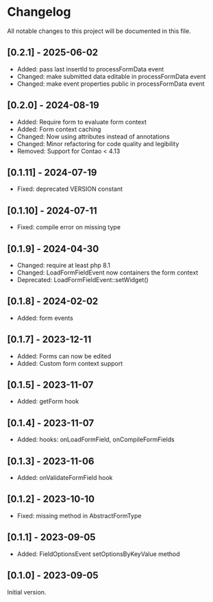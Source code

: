 # Changelog

All notable changes to this project will be documented in this file.

## [0.2.1] - 2025-06-02
- Added: pass last insertId to processFormData event
- Changed: make submitted data editable in processFormData event
- Changed: make event properties public in processFormData event

## [0.2.0] - 2024-08-19
- Added: Require form to evaluate form context
- Added: Form context caching
- Changed: Now using attributes instead of annotations
- Changed: Minor refactoring for code quality and legibility
- Removed: Support for Contao < 4.13

## [0.1.11] - 2024-07-19
- Fixed: deprecated VERSION constant

## [0.1.10] - 2024-07-11
- Fixed: compile error on missing type

## [0.1.9] - 2024-04-30
- Changed: require at least php 8.1
- Changed: LoadFormFieldEvent now containers the form context
- Deprecated: LoadFormFieldEvent::setWidget()

## [0.1.8] - 2024-02-02
- Added: form events

## [0.1.7] - 2023-12-11
- Added: Forms can now be edited
- Added: Custom form context support

## [0.1.5] - 2023-11-07
- Added: getForm hook

## [0.1.4] - 2023-11-07
- Added: hooks: onLoadFormField, onCompileFormFields

## [0.1.3] - 2023-11-06
- Added: onValidateFormField hook

## [0.1.2] - 2023-10-10
- Fixed: missing method in AbstractFormType

## [0.1.1] - 2023-09-05
- Added: FieldOptionsEvent setOptionsByKeyValue method

## [0.1.0] - 2023-09-05
Initial version.
